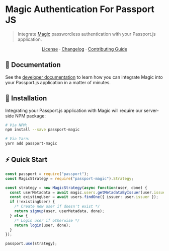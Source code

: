 # Magic Authentication For Passport JS

> Integrate [Magic](https://magic.link) passwordless authentication with your Passport.js application.

<p align="center">
  <a href="./LICENSE">License</a> ·
  <a href="./CHANGELOG.md">Changelog</a> ·
  <a href="./CONTRIBUTING.md">Contributing Guide</a>
</p>

## 📖 Documentation

See the [developer documentation](https://docs.magic.link/tutorials/full-stack-node-js) to learn how you can integrate Magic into your Passport.js application in a matter of minutes.

## 🔗 Installation

Integrating your Passport.js application with Magic will require our server-side NPM package:

```bash
# Via NPM:
npm install --save passport-magic

# Via Yarn:
yarn add passport-magic
```

## ⚡️ Quick Start

```ts
const passport = require("passport");
const MagicStrategy = require("passport-magic").Strategy;

const strategy = new MagicStrategy(async function(user, done) {
  const userMetadata = await magic.users.getMetadataByIssuer(user.issuer);
  const existingUser = await users.findOne({ issuer: user.issuer });
  if (!existingUser) {
    /* Create new user if doesn't exist */
    return signup(user, userMetadata, done);
  } else {
    /* Login user if otherwise */
    return login(user, done);
  }
});

passport.use(strategy);
```
